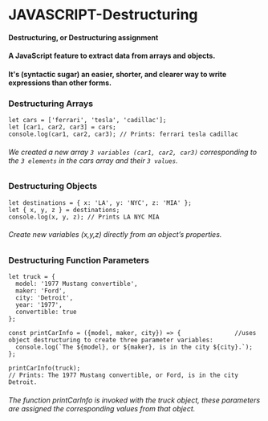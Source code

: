 # JAVASCRIPT-Destructuring

#### Destructuring, or Destructuring assignment
#### A JavaScript feature to extract data from arrays and objects.
#### It's (syntactic sugar) an easier, shorter, and clearer way to write expressions than other forms.

### Destructuring Arrays

    let cars = ['ferrari', 'tesla', 'cadillac'];
    let [car1, car2, car3] = cars;
    console.log(car1, car2, car3); // Prints: ferrari tesla cadillac

###### We created a new array `3 variables (car1, car2, car3)` corresponding to the `3 elements` in the cars array and their `3 values`.

### Destructuring Objects

    let destinations = { x: 'LA', y: 'NYC', z: 'MIA' };
    let { x, y, z } = destinations;
    console.log(x, y, z); // Prints LA NYC MIA

###### Create new variables (x,y,z) directly from an object’s properties.
    
### Destructuring Function Parameters

    let truck = {
      model: '1977 Mustang convertible',
      maker: 'Ford',
      city: 'Detroit',
      year: '1977',
      convertible: true
    };

    const printCarInfo = ({model, maker, city}) => {               //uses object destructuring to create three parameter variables:
      console.log(`The ${model}, or ${maker}, is in the city ${city}.`);
    };

    printCarInfo(truck);
    // Prints: The 1977 Mustang convertible, or Ford, is in the city Detroit.

######  The function printCarInfo is invoked with the truck object, these parameters are assigned the corresponding values from that object.
